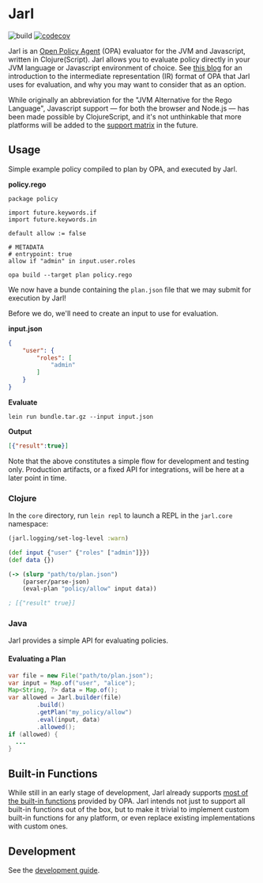 # Jarl

![build](https://github.com/borgeby/jarl/actions/workflows/check.yaml/badge.svg)
[![codecov](https://codecov.io/gh/borgeby/jarl/branch/main/graph/badge.svg?token=PHGLRDWE39)](https://codecov.io/gh/borgeby/jarl)

Jarl is an [Open Policy Agent](https://www.openpolicyagent.org/) (OPA) evaluator for the JVM and Javascript, written in Clojure(Script). Jarl allows you to evaluate policy directly in your JVM language or Javascript environment of choice. See [this blog](https://blog.openpolicyagent.org/i-have-a-plan-exploring-the-opa-intermediate-representation-ir-format-7319cd94b37d) for an introduction to the intermediate representation (IR) format of OPA that Jarl uses for evaluation, and why you may want to consider that as an option.

While originally an abbreviation for the "JVM Alternative for the Rego Language", Javascript support — for both the browser
and Node.js — has been made possible by ClojureScript, and it's not unthinkable that more platforms will be added to the
[support matrix](https://github.com/johanfylling/jarl/blob/main/doc/builtins.md) in the future.

## Usage

Simple example policy compiled to plan by OPA, and executed by Jarl.

**policy.rego**
```rego
package policy

import future.keywords.if
import future.keywords.in

default allow := false

# METADATA
# entrypoint: true
allow if "admin" in input.user.roles
```
```shell
opa build --target plan policy.rego
```

We now have a bunde containing the `plan.json` file that we may submit for execution by Jarl!

Before we do, we'll need to create an input to use for evaluation.

**input.json**
```json
{
    "user": {
        "roles": [
            "admin"
        ]
    }
}
```

**Evaluate**
```shell
lein run bundle.tar.gz --input input.json
```

**Output**
```json
[{"result":true}]
```

Note that the above constitutes a simple flow for development and testing only. Production artifacts, or a fixed API for
integrations, will be here at a later point in time.

### Clojure

In the `core` directory, run `lein repl` to launch a REPL in the `jarl.core` namespace:

```clojure
(jarl.logging/set-log-level :warn)

(def input {"user" {"roles" ["admin"]}})
(def data {})

(-> (slurp "path/to/plan.json")
    (parser/parse-json)
    (eval-plan "policy/allow" input data))

; [{"result" true}]
```

### Java

Jarl provides a simple API for evaluating policies.

#### Evaluating a Plan

```java
var file = new File("path/to/plan.json");
var input = Map.of("user", "alice");
Map<String, ?> data = Map.of();
var allowed = Jarl.builder(file)
        .build()
        .getPlan("my_policy/allow")
        .eval(input, data)
        .allowed();
if (allowed) {
  ...
}
```

## Built-in Functions

While still in an early stage of development, Jarl already supports [most of the built-in functions](doc/builtins.md)
provided by OPA. Jarl intends not just to support all built-in functions out of the box, but to make it trivial to
implement custom built-in functions for any platform, or even replace existing implementations with custom ones.

## Development

See the [development guide](doc/development.md).

